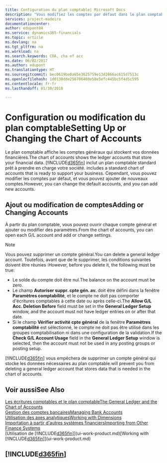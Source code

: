 ```yaml
---
title: Configuration du plan comptable| Microsoft Docs
description: "Vous modifiez les comptes par défaut dans le plan comptable, et vous pouvez ajouter de nouveaux comptes."
services: project-madeira
documentationcenter: 
author: edupont04
ms.service: dynamics365-financials
ms.topic: article
ms.devlang: na
ms.tgt_pltfrm: na
ms.workload: na
ms.search.keywords: COA, cha of acc
ms.date: 06/02/2017
ms.author: edupont
ms.translationtype: HT
ms.sourcegitcommit: bec0619be0a65e3625759e13d2866ac615d7513c
ms.openlocfilehash: 1d0130dde256706460e58e5efc445bc5f4d5c595
ms.contentlocale: fr-fr
ms.lasthandoff: 01/30/2018

---
```

# <a name="setting-up-or-changing-the-chart-of-accounts"></a><span data-ttu-id="92ea3-103">Configuration ou modification du plan comptable</span><span class="sxs-lookup"><span data-stu-id="92ea3-103">Setting Up or Changing the Chart of Accounts</span></span>
<span data-ttu-id="92ea3-104">Le plan comptable affiche les comptes généraux qui stockent vos données financières.</span><span class="sxs-lookup"><span data-stu-id="92ea3-104">The chart of accounts shows the ledger accounts that store your financial data.</span></span> [!INCLUDE[d365fin](includes/d365fin_md.md)]<span data-ttu-id="92ea3-105"> inclut un plan comptable standard prêt à prendre en charge votre société.</span><span class="sxs-lookup"><span data-stu-id="92ea3-105"> includes a standard chart of accounts that is ready to support your business.</span></span>
<span data-ttu-id="92ea3-106">Cependant, vous pouvez modifier les comptes par défaut, et vous pouvez ajouter de nouveaux comptes.</span><span class="sxs-lookup"><span data-stu-id="92ea3-106">However, you can change the default accounts, and you can add new accounts.</span></span>  

## <a name="adding-or-changing-accounts"></a><span data-ttu-id="92ea3-107">Ajout ou modification de comptes</span><span class="sxs-lookup"><span data-stu-id="92ea3-107">Adding or Changing Accounts</span></span>
<span data-ttu-id="92ea3-108">À partir du plan comptable, vous pouvez ouvrir chaque compte général et ajouter ou modifier des paramètres.</span><span class="sxs-lookup"><span data-stu-id="92ea3-108">From the chart of accounts, you can open each G/L account and add or change settings.</span></span>

> [!NOTE]  
>   <span data-ttu-id="92ea3-109">Vous pouvez supprimer un compte général.</span><span class="sxs-lookup"><span data-stu-id="92ea3-109">You can delete a general ledger account.</span></span> <span data-ttu-id="92ea3-110">Toutefois, avant que de le supprimer, les conditions suivantes doivent être réunies :</span><span class="sxs-lookup"><span data-stu-id="92ea3-110">However, before you delete it, the following must be true:</span></span>  

* <span data-ttu-id="92ea3-111">Le solde du compte doit être nul.</span><span class="sxs-lookup"><span data-stu-id="92ea3-111">The balance on the account must be zero.</span></span>  
* <span data-ttu-id="92ea3-112">Le champ **Autoriser suppr. cpte gén. av.** doit être défini dans la fenêtre **Paramètres comptabilité**, et le compte ne doit pas comporter d'écritures comptables à cette date ou après celle-ci.</span><span class="sxs-lookup"><span data-stu-id="92ea3-112">The **Allow G/L Acc. Deletion Before** field must be set in the **General Ledger Setup** window, and the account must not have ledger entries on or after that date.</span></span>  
* <span data-ttu-id="92ea3-113">Si le champ **Vérifier activité cpte général** de la fenêtre **Paramètres comptabilité** est sélectionné, le compte ne doit pas être utilisé dans les groupes comptabilisation ni dans une configuration de la validation.</span><span class="sxs-lookup"><span data-stu-id="92ea3-113">If the **Check G/L Account Usage** field in the **General Ledger Setup** window is selected, then the account must not be used in any posting groups or posting setup.</span></span>  

[!INCLUDE[d365fin](includes/d365fin_md.md)] <span data-ttu-id="92ea3-114">vous empêchera de supprimer un compte général qui stocke les données nécessaires au plan comptable.</span><span class="sxs-lookup"><span data-stu-id="92ea3-114">will prevent you from deleting a general ledger account that stores data that is needed in the chart of accounts.</span></span>  

## <a name="see-also"></a><span data-ttu-id="92ea3-115">Voir aussi</span><span class="sxs-lookup"><span data-stu-id="92ea3-115">See Also</span></span>
[<span data-ttu-id="92ea3-116">Les écritures comptables et le plan comptable</span><span class="sxs-lookup"><span data-stu-id="92ea3-116">The General Ledger and the Chart of Accounts</span></span>](finance-general-ledger.md)  
[<span data-ttu-id="92ea3-117">Gestion des comptes bancaires</span><span class="sxs-lookup"><span data-stu-id="92ea3-117">Managing Bank Accounts</span></span>](bank-manage-bank-accounts.md)  
[<span data-ttu-id="92ea3-118">Utilisation des axes analytiques</span><span class="sxs-lookup"><span data-stu-id="92ea3-118">Working with Dimensions</span></span>](finance-dimensions.md)  
[<span data-ttu-id="92ea3-119">Importation à partir d'autres systèmes financiers</span><span class="sxs-lookup"><span data-stu-id="92ea3-119">Importing from Other Finance Systems</span></span>](upload-data.md)  
<span data-ttu-id="92ea3-120">[Utilisation de [!INCLUDE[d365fin](includes/d365fin_md.md)]](ui-work-product.md)</span><span class="sxs-lookup"><span data-stu-id="92ea3-120">[Working with [!INCLUDE[d365fin](includes/d365fin_md.md)]](ui-work-product.md)</span></span>  

## [!INCLUDE[d365fin](includes/free_trial_md.md)]


